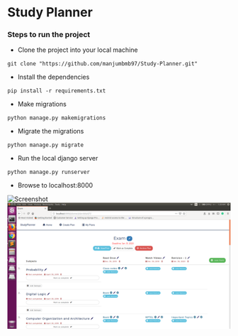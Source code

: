 # Study Planner

### Steps to run the project
* Clone the project into your local machine
```
git clone "https://github.com/manjumbmb97/Study-Planner.git"
```
* Install the dependencies
```
pip install -r requirements.txt
```
* Make migrations
```
python manage.py makemigrations
```
* Migrate the migrations
```
python manage.py migrate
```
* Run the local django server
```
python manage.py runserver
```
* Browse to localhost:8000

![Screenshot](screenshots/home.png)
![Screenshot](screenshots/plan_page.png)
